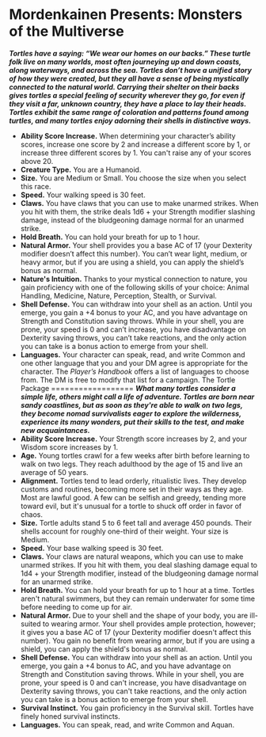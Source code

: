 Mordenkainen Presents: Monsters of the Multiverse
=================================================
***Tortles have a saying: “We wear our homes on our backs.” These turtle folk live on many worlds, most often journeying up and down coasts, along waterways, and across the sea. Tortles don’t have a unified story of how they were created, but they all have a sense of being mystically connected to the natural world. Carrying their shelter on their backs gives tortles a special feeling of security wherever they go, for even if they visit a far, unknown country, they have a place to lay their heads.***
***Tortles exhibit the same range of coloration and patterns found among turtles, and many tortles enjoy adorning their shells in distinctive ways.***
* **Ability Score Increase.** When determining your character’s ability scores, increase one score by 2 and increase a different score by 1, or increase three different scores by 1. You can't raise any of your scores above 20.
* **Creature Type.** You are a Humanoid.
* **Size.** You are Medium or Small. You choose the size when you select this race.
* **Speed.** Your walking speed is 30 feet.
* **Claws.** You have claws that you can use to make unarmed strikes. When you hit with them, the strike deals 1d6 + your Strength modifier slashing damage, instead of the bludgeoning damage normal for an unarmed strike.
* **Hold Breath.** You can hold your breath for up to 1 hour.
* **Natural Armor.** Your shell provides you a base AC of 17 (your Dexterity modifier doesn’t affect this number). You can’t wear light, medium, or heavy armor, but if you are using a shield, you can apply the shield’s bonus as normal.
* **Nature's Intuition.** Thanks to your mystical connection to nature, you gain proficiency with one of the following skills of your choice: Animal Handling, Medicine, Nature, Perception, Stealth, or Survival.
* **Shell Defense.** You can withdraw into your shell as an action. Until you emerge, you gain a +4 bonus to your AC, and you have advantage on Strength and Constitution saving throws. While in your shell, you are prone, your speed is 0 and can’t increase, you have disadvantage on Dexterity saving throws, you can’t take reactions, and the only action you can take is a bonus action to emerge from your shell.
* **Languages.** Your character can speak, read, and write Common and one other language that you and your DM agree is appropriate for the character. The *Player’s Handbook* offers a list of languages to choose from. The DM is free to modify that list for a campaign.
The Tortle Package
==================
***What many tortles consider a simple life, others might call a life of adventure. Tortles are born near sandy coastlines, but as soon as they're able to walk on two legs, they become nomad survivalists eager to explore the wilderness, experience its many wonders, put their skills to the test, and make new acquaintances.***
* **Ability Score Increase.** Your Strength score increases by 2, and your Wisdom score increases by 1.
* **Age.** Young tortles crawl for a few weeks after birth before learning to walk on two legs. They reach adulthood by the age of 15 and live an average of 50 years.
* **Alignment.** Tortles tend to lead orderly, ritualistic lives. They develop customs and routines, becoming more set in their ways as they age. Most are lawful good. A few can be selfish and greedy, tending more toward evil, but it's unusual for a tortle to shuck off order in favor of chaos.
* **Size.** Tortle adults stand 5 to 6 feet tall and average 450 pounds. Their shells account for roughly one-third of their weight. Your size is Medium.
* **Speed.** Your base walking speed is 30 feet.
* **Claws.** Your claws are natural weapons, which you can use to make unarmed strikes. If you hit with them, you deal slashing damage equal to 1d4 + your Strength modifier, instead of the bludgeoning damage normal for an unarmed strike.
* **Hold Breath.** You can hold your breath for up to 1 hour at a time. Tortles aren't natural swimmers, but they can remain underwater for some time before needing to come up for air.
* **Natural Armor.** Due to your shell and the shape of your body, you are ill-suited to wearing armor. Your shell provides ample protection, however; it gives you a base AC of 17 (your Dexterity modifier doesn't affect this number). You gain no benefit from wearing armor, but if you are using a shield, you can apply the shield's bonus as normal.
* **Shell Defense.** You can withdraw into your shell as an action. Until you emerge, you gain a +4 bonus to AC, and you have advantage on Strength and Constitution saving throws. While in your shell, you are prone, your speed is 0 and can't increase, you have disadvantage on Dexterity saving throws, you can't take reactions, and the only action you can take is a bonus action to emerge from your shell.
* **Survival Instinct.** You gain proficiency in the Survival skill. Tortles have finely honed survival instincts.
* **Languages.** You can speak, read, and write Common and Aquan.